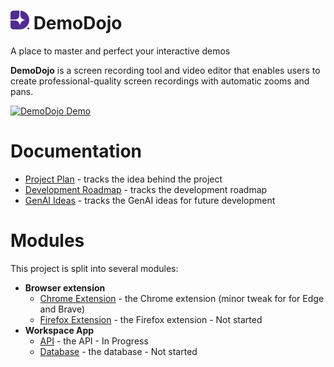 # <img src="demodojo-chrome/src/assets/icon.png" alt="DemoDojo Logo" width="30" />  DemoDojo
A place to master and perfect your interactive demos

**DemoDojo** is a  screen recording tool and video editor that enables users to create professional-quality screen recordings with automatic zooms and pans. 

[![DemoDojo Demo](https://img.youtube.com/vi/-6Oa4Y167O4/0.jpg)](https://www.youtube.com/watch?v=-6Oa4Y167O4)

# Documentation

- [Project Plan](docs/PROJECT_PLAN.md) - tracks the idea behind the project
- [Development Roadmap](docs/ROADMAP.md) - tracks the development roadmap
- [GenAI Ideas](docs/GENAI_IDEAS.md) - tracks the GenAI ideas for future development

# Modules
This project is split into several modules:

- **Browser extension**
    - [Chrome Extension](demodojo-chrome/README.md) - the Chrome extension (minor tweak for for Edge and Brave)
    - [Firefox Extension](demodojo-firefox/README.md) - the Firefox extension - Not started
- **Workspace App**
    - [API](demodojo-workspace/README.md) - the API - In Progress
    - [Database](demodojo-workspace/database/README.md) - the database - Not started
